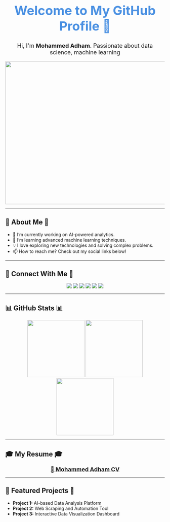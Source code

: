 <h1 align="center" style="color: #4A90E2; font-size: 40px; font-weight: bold;">Welcome to My GitHub Profile 🚀</h1>

<p align="center" style="font-size: 18px;">Hi, I'm <strong>Mohammed Adham</strong>. Passionate about data science, machine learning</p>

<div align="center">
    <img src="https://media3.giphy.com/media/v1.Y2lkPTc5MGI3NjExMjRiZThoeWF6dGR4OGxxdjM0YXN2Nzl2YXJhdnpveHM4dHVmN3dldiZlcD12MV9pbnRlcm5hbF9naWZfYnlfaWQmY3Q9Zw/dWesBcTLavkZuG35MI/giphy.gif" width="150%" height="450px"/>
</div>

---

## 🌟 About Me 🌟
- 🔭 I’m currently working on AI-powered analytics.
- 🌱 I’m learning advanced machine learning techniques.
- 💡 I love exploring new technologies and solving complex problems.
- 📫 How to reach me? Check out my social links below!

---

## 📢 Connect With Me 📢
<div align="center">
  <a href="mailto:mohammedadhamm505@gmail.com"><img src="https://img.shields.io/badge/Gmail-D14836?style=for-the-badge&logo=gmail&logoColor=white"/></a>
  <a href="https://www.linkedin.com/in/mohammed-adham-936381247/" target="_blank"><img src="https://img.shields.io/badge/LinkedIn-0077B5?style=for-the-badge&logo=linkedin&logoColor=white"/></a>
  <a href="https://www.instagram.com/mohammedadhamm505/" target="_blank"><img src="https://img.shields.io/badge/Instagram-E4405F?style=for-the-badge&logo=instagram&logoColor=white"/></a>
  <a href="https://www.kaggle.com/mohammedadham45" target="_blank"><img src="https://img.shields.io/badge/Kaggle-20BEFF?style=for-the-badge&logo=kaggle&logoColor=white"/></a>
  <a href="https://api.whatsapp.com/send?phone=201008978859" target="_blank"><img src="https://img.shields.io/badge/WhatsApp-25D366?style=for-the-badge&logo=whatsapp&logoColor=white"/></a>
  <a href="https://www.facebook.com/" target="_blank"><img src="https://img.shields.io/badge/Facebook-1877F2?style=for-the-badge&logo=facebook&logoColor=white"/></a>
</div>

---

## 📊 GitHub Stats 📊
<div align="center">
  <img src="https://github-readme-streak-stats.herokuapp.com/?user=MohammedAdham&theme=vue-dark" height="180"/>
  <img src="https://github-readme-stats.vercel.app/api?username=MohammedAdham&show_icons=true&theme=vue-dark&include_all_commits=true&count_private=true" height="180"/>
  <img src="https://github-readme-stats.vercel.app/api/top-langs/?username=MohammedAdham&layout=compact&theme=vue-dark" height="180"/>
</div>

---

## 🎓 My Resume 🎓
<p align="center">
  <a href="[https://drive.google.com/uc?export=download&id=1KbHD__Aw7ZbN9ItBt5V7YiiflyCnSih5](https://drive.google.com/file/d/10reag3P6XijNDEK6WQZHBVbMc7WRQl8O/view?usp=sharing)" target="_blank" style="font-size: 18px; font-weight: bold;">📜 Mohammed Adham CV</a>
</p>

---

## 🚀 Featured Projects 🚀
- **Project 1:** AI-based Data Analysis Platform
- **Project 2:** Web Scraping and Automation Tool
- **Project 3:** Interactive Data Visualization Dashboard

